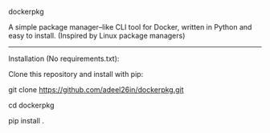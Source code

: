 dockerpkg

A simple package manager–like CLI tool for Docker, written in Python and easy to install. (Inspired by Linux package managers)

---

Installation (No requirements.txt):

Clone this repository and install with pip:

git clone https://github.com/adeel26in/dockerpkg.git


cd dockerpkg


pip install .
